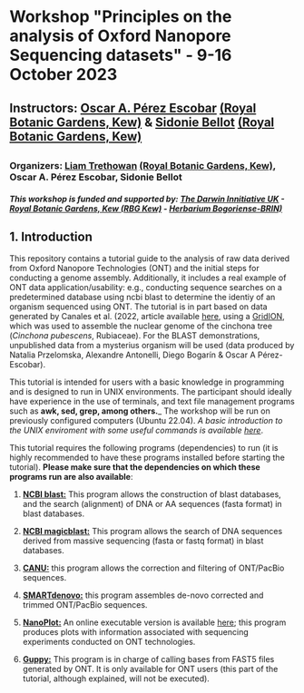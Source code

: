 # Workshop "Principles on the analysis of Oxford Nanopore Sequencing datasets" - 9-16 October 2023
## Instructors: [Oscar A. Pérez Escobar](https://operez-escobar.wixsite.com/orchidevo) [(Royal Botanic Gardens, Kew)](https://scholar.google.co.uk/citations?user=tSzyp6QAAAAJ&hl=en) & [Sidonie Bellot](https://www.kew.org/science/our-science/people/sidonie-bellot) [(Royal Botanic Gardens, Kew)](https://scholar.google.com/citations?user=KREJ2JsAAAAJ) 
## 
### Organizers: [Liam Trethowan](https://www.kew.org/science/our-science/people/liam-trethowan) [(Royal Botanic Gardens, Kew)](https://scholar.google.com/citations?user=FgqqcMMAAAAJ), Oscar A. Pérez Escobar, Sidonie Bellot
##### This workshop is funded and supported by: [The Darwin Innitiative UK](https://www.darwininitiative.org.uk) - [Royal Botanic Gardens, Kew (RBG Kew)](https://www.kew.org) - [Herbarium Bogoriense-BRIN)](https://brin.go.id/en)

## 1. Introduction
This repository contains a tutorial guide to the analysis of raw data derived from Oxford Nanopore Technologies (ONT) and the initial steps for conducting a genome assembly. Additionally, it includes a real example of ONT data application/usability: e.g., conducting sequence searches on a predetermined database using ncbi blast to determine the identiy of an organism sequenced using ONT. The tutorial is in part based on data generated by Canales et al. (2022, article available [here](https://gigabytejournal.com/articles/71), using a [GridION](https://nanoporetech.com/products/gridion), which was used to assemble the nuclear genome of the cinchona tree (_Cinchona pubescens_, Rubiaceae). For the BLAST demonstrations, unpublished data from a mysterius organism will be used (data produced by Natalia Przelomska, Alexandre Antonelli, Diego Bogarín & Oscar A Pérez-Escobar).

This tutorial is intended for users with a basic knowledge in programming and is designed to run in UNIX environments. The participant should ideally have experience in the use of terminals, and text file management programs such as **awk, sed, grep, among others.**_ The workshop will be run on previously configured computers (Ubuntu 22.04). _A basic introduction to the UNIX enviroment with some useful commands is available [here](https://github.com/siriusb-nox/Taller-Oxford-Nanopore-Dec-2022/blob/main/bash_tutorial.md)_. 

This tutorial requires the following programs (dependencies) to run (it is highly recommended to have these programs installed before starting the tutorial). **Please make sure that the dependencies on which these programs run are also available**:

1. [**NCBI blast:**](https://blast.ncbi.nlm.nih.gov/Blast.cgi?PAGE_TYPE=BlastDocs&DOC_TYPE=Download) This program allows the construction of blast databases, and the search (alignment) of DNA or AA sequences (fasta format) in blast databases. 

2. [**NCBI magicblast:**](https://ncbi.github.io/magicblast/doc/download.html) This program allows the search of DNA sequences derived from massive sequencing (fasta or fastq format) in blast databases.

3. [**CANU:**](https://github.com/marbl/canu) this program allows the correction and filtering of ONT/PacBio sequences.  

4. [**SMARTdenovo:**](https://github.com/ruanjue/smartdenovo) this program assembles de-novo corrected and trimmed ONT/PacBio sequences.

5. [**NanoPlot:**](https://github.com/wdecoster/NanoPlot) An online executable version is available [here](https://nanoplot.bioinf.be/); this program produces plots with information associated with sequencing experiments conducted on ONT technologies.

6. [**Guppy:**](https://nanoporetech.com/nanopore-sequencing-data-analysis) This program is in charge of calling bases from FAST5 files generated by ONT. It is only available for ONT users (this part of the tutorial, although explained, will not be executed).
